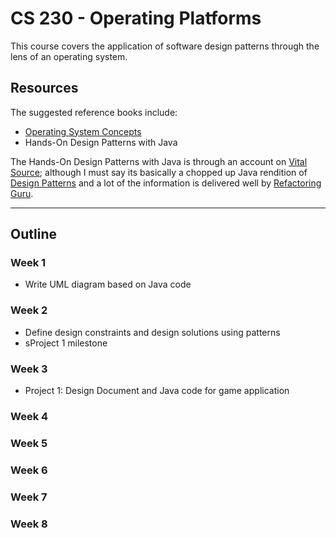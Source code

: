 # CS 230 - Operating Platforms

This course covers the application of software design patterns through the lens of an operating system. 

## Resources 

The suggested reference books include:

- [Operating System Concepts](https://www.oreilly.com/library/view/operating-system-concepts/9780470128725/silb_9780470128725_oeb_toc_r1.html) 
- Hands-On Design Patterns with Java

The Hands-On Design Patterns with Java is through an account on [Vital Source](https://www.vitalsource.com/); although I must say its basically a chopped up Java rendition of [Design Patterns](https://en.wikipedia.org/wiki/Design_Patterns) and a lot of the information is delivered well by [Refactoring Guru](https://refactoring.guru/design-patterns).

---

## Outline

### Week 1

- Write UML diagram based on Java code

### Week 2

- Define design constraints and design solutions using patterns
- sProject 1 milestone

### Week 3

- Project 1: Design Document and Java code for game application

### Week 4

### Week 5

### Week 6

### Week 7

### Week 8